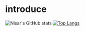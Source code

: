 # introduce
![Nisar's GitHub stats](https://github-readme-stats.vercel.app/api?username=Nisar-1234&show_icons=true)
[![Top Langs](https://github-readme-stats.vercel.app/api/top-langs/?username=Nisar-1234)](https://github.com/Nisar-1234/github-readme-stats)
